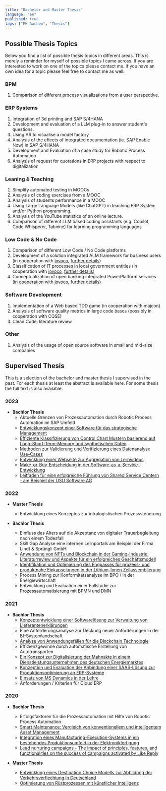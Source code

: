 ```yaml
---
title: "Bachelor and Master Thesis"
language: "en"
published: true
tags: ["FH Aachen", "Thesis"]
---
```


## Possible Thesis Topics

Below you find a list of possible thesis topics in different areas. This is
merely a reminder for myself of possible topics I came across. If you are
interested to work on one of the topics please contact me. If you have an
own idea for a topic please feel free to contact me as well.

### BPM

1. Comparison of different process visualizations from a user perspective.

### ERP Systems

1. Integration of 3d printing and SAP S/4HANA
1. Development and evaluation of a LLM plug-in to answer student's questions.
1. Using AR to visualise a model factory
1. Analysis of the effects of integrated documentation (ie. SAP Enable Now)
   in SAP S/4HANA
1. Development and Evaluation of a case study for Robotic Process Automation
1. Analysis of request for quotations in ERP projects with respect to digitalization

### Leaning & Teaching

1. Simplify automated testing in MOOCs
1. Analysis of coding exercises from a MOOC
1. Analysis of students performance in a MOOC
1. Using Large Language Models (like ChatGPT) in teaching ERP System
   and/or Python programming.
1. Analysis of the YouTube statistics of an online lecture.
1. Comparison of different LLM based coding assistants (e.g. Copilot,
   Code Whisperer, Tabnine) for learning programming languages

### Low Code & No Code

1. Comparison of different Low Code / No Code platforms
1. Development of a solution integrated ALM framework for business users
   (in cooperation with [jovoco](https://www.jovoco.io/), [further details](topics/alm_framework))
1. Classification of IT processes in local government entities (in cooperation
   with [jovoco](https://www.jovoco.io/), [further details](topics/process_classification))
1. Conceptualization of open banking integrated PowerPlatform services (in
   cooperation with [jovoco](https://www.jovoco.io/), [further details](topics/open_banking))

### Software Development

1. Implementation of a Web based TDD game (in cooperation with majcon)
1. Analysis of software quality metrics in large code bases (possibly in
   cooperation with CQSE)
1. Clean Code: literature review

### Other

1. Analysis of the usage of open source software in small and mid-size companies

## Supervised Thesis

This is a selection of the bachelor and master thesis I supervised in the past.
For each thesis at least the abstract is available here. For some thesis
the full text is also available.

### 2023

- **Bachlor Thesis**
  - Aktuelle Grenzen von Prozessautomation durch Robotic Process Automation
    im SAP Umfeld
  - [Entwicklungskonzept einer Software für das strategische Management](/teaching/thesis/2023/strategisches_management)
  - [Effiziente Klassifizierung von Control Chart Mustern basierend auf Long-Short-Term-Memory und synthetischen Daten](/teaching/thesis/2023/control_chart_muster)
  - [Methoden zur Validierung und Verifizierung eines Datenanalyse Use-Cases](/teaching/thesis/2023/validierung_datenanalyse)
  - [Entwicklung einer Webseite zur Aggregation von Lernvideos](/teaching/thesis/2023/video_aggregation)
  - [Make-or-Buy-Entscheidung in der Software-as-a-Service-Entwicklung](/teaching/thesis/2023/saas_make_or_buy)
  - [Leitfaden für eine erfolgreiche Führung von Shared Service Centern - am Beispiel der USU Software AG](/teaching/thesis/2023/shared_service_center)

### 2022

- **Master Thesis**

  - Entwicklung eines Konzeptes zur intralogistischen Prozesssteuerung

- **Bachlor Thesis**
  - Einfluss des Alters auf die Akzeptanz von digitaler Trauerbegleitung nach
    einem Todesfall
  - Skill Gap Analyse eine internen Lernportals am Beispiel der
    Firma Lindt & Sprüngli GmbH
  - [Anwendung von NFTs und Blockchain in der Gaming-Industrie: Literaturreview und Aspekte für ein erfolgreiches Geschäftsmodell](/teaching/thesis/2022/nft_gaming)
  - [Identifikation und Optimierung des Engpasses für prozess- und produktnahe Einkapselungen in der Lithium-Ionen Zellassemblierung](/teaching/thesis/2022/engpass_lithium_ionen)
  - Process Mining zur Konformitätsanalyse im BPO / in der Energiewirtschaft
  - Entwicklung und Evaluation einer Fallstudie zur Prozessautomatisierung
    mit BPMN und DMN

### 2021

- **Bachlor Thesis**
  - [Konzeptentwicklung einer Softwarelösung zur Verwaltung von Lieferantenerklärungen](/teaching/thesis/2021/lieferantenerklaerung)
  - Eine Anforderungsanalyse zur Deckung neuer Anforderungen in der BI-Systemlandschaft
  - [Analyse von Anwendungsfällen für die Blockchain Technologie](/teaching/thesis/2021/blockchain_use_cases)
  - Effizienzgewinne durch automatische Erstellung von Autotransporten
  - [Ein Konzept zur Digitalisierung der Mahnakte in einem Dienstleistungsunternehmen des deutschen Energiemarktes](/teaching/thesis/2021/mahnakte)
  - [Konzeption und Evaluation der Anbindung einer SAAS-Lösung zur Produktionsoptimierung an ERP-Systeme](/teaching/thesis/2021/erp_oee)
  - [Einsatz von MS Dynamics in der Lehre](/teaching/thesis/2021/ms_dynamics_lehre)
  - Anforderungen / Kriterien für Cloud ERP

### 2020

- **Bachlor Thesis**

  - Erfolgsfaktoren für die Prozessautomation mit Hilfe von
    Robotic Process Automation
  - [Smart Maintenance: Vergleich von konventionellem und intelligentem
    Asset Management](/teaching/thesis/2020/smart_maintenance)
  - [Integration eines Manufacturing-Execution-Systems in ein bestehendes
    Produktionsumfeld in der Elektronikfertigung](/teaching/thesis/2020/mes_elektronikfertigung)
  - [Lead nurturing campaigns - The impact of principles, features, and
    functionalities on the success of campaigns activated by Like Reply](/teaching/thesis/2020/lead_nurturing)

- **Master Thesis**
  - [Entwicklung eines Destination Choice Modells zur Abbildung der
    Verkehrsverflechtung in Deutschland](/teaching/thesis/2020/verkehrsmodell)
  - [Optimierung von Rüstprozessen mit künstlicher Intelligenz](/teaching/thesis/2020/ruesten_mit_ki)
